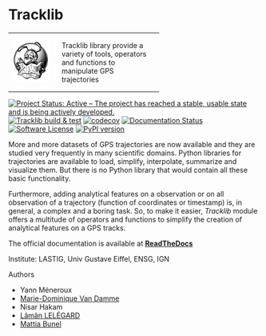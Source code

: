 # Tracklib

<p align="center">
<table style="border:none;border:0;width:60%"><tr>
  <td align="center" style="width:30%"><img width="200px" src="https://github.com/umrlastig/tracklib/blob/main/doc/source/img/TracklibLogo.png" /></td>
  <td style="padding:16px;"><label>Tracklib</label> library provide a variety of tools, operators and functions to manipulate GPS trajectories</td>
</tr></table>
</p>

[![Project Status: Active – The project has reached a stable, usable state and is being actively developed.](https://www.repostatus.org/badges/latest/active.svg)](https://www.repostatus.org/#active)
[![Tracklib build & test](https://github.com/umrlastig/tracklib/actions/workflows/ci.yml/badge.svg)](https://github.com/umrlastig/tracklib/actions/workflows/ci.yml)
[![codecov](https://codecov.io/gh/umrlastig/tracklib/branch/main/graph/badge.svg?token=pHLaV21j2O)](https://codecov.io/gh/umrlastig/tracklib)
[![Documentation Status](https://readthedocs.org/projects/tracklib/badge/?version=latest)](https://tracklib.readthedocs.io/en/latest/?badge=latest)
[![Software License](https://img.shields.io/badge/Licence-Cecill--C-blue.svg?style=flat)](https://github.com/umrlastig/tracklib/blob/main/LICENCE)
[![PyPI version](https://badge.fury.io/py/tracklib.svg)](https://badge.fury.io/py/tracklib)

More and more datasets of GPS trajectories are now available and they are studied very frequently in many scientific domains. 
Python libraries for trajectories are available to load, simplify, interpolate, summarize and visualize them. 
But there is no Python library that would contain all these basic functionality.  

Furthermore, adding analytical features on a observation or on all observation of a trajectory (function of coordinates or timestamp) 
is, in general, a complex and a boring task. So, to make it easier, *Tracklib* module offers a multitude of operators 
and functions to simplify the creation of analytical features on a GPS tracks. 

The official documentation is available at **[ReadTheDocs](https://tracklib.readthedocs.io)**

Institute: LASTIG, Univ Gustave Eiffel, ENSG, IGN

Authors
- Yann Méneroux
- [Marie-Dominique Van Damme](https://www.umr-lastig.fr/mdvandamme/)
- Nisar Hakam
- [Lâmân LELÉGARD](https://www.umr-lastig.fr/laman-lelegard/) 
- [Mattia Bunel ](https://www.umr-lastig.fr/mattia-bunel/index_fr.html)














